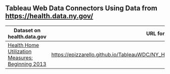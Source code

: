 ## Tableau Web Data Connectors Using Data from https://health.data.ny.gov/

| Dataset on health.data.gov | URL for Tableau |
| --- | --- |
| [Health Home Utilization Measures: Beginning 2013](https://health.data.ny.gov/Health/Health-Home-Utilization-Measures-Beginning-2013/w8ei-t5tv) | https://epizzarello.github.io/TableauWDC/NY_Health_Data/HealthHomeUtilizationMeasures.html |  |
